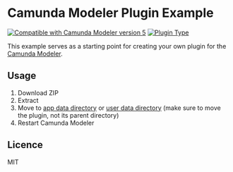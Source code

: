 # Camunda Modeler Plugin Example
[![Compatible with Camunda Modeler version 5](https://img.shields.io/badge/Modeler_Version-5.0.0+-blue.svg)](#) [![Plugin Type](https://img.shields.io/badge/Plugin%20Type-BPMN-orange.svg)](#)

This example serves as a starting point for creating your own plugin for the [Camunda Modeler](https://github.com/camunda/camunda-modeler).

## Usage

1.  Download ZIP
2.  Extract
3.  Move to [app data directory](https://github.com/camunda/camunda-modeler/tree/master/docs/search-paths#app-data-directory) or [user data directory](https://github.com/camunda/camunda-modeler/tree/master/docs/search-paths#user-data-directory) (make sure to move the plugin, not its parent directory)
4.  Restart Camunda Modeler

## Licence

MIT